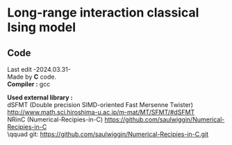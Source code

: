 # Long-range interaction classical Ising model
## Code
Last edit -2024.03.31-  
Made by **C** code.  
**Compiler :** gcc
  
**Used external library :**  
dSFMT (Double precision SIMD-oriented Fast Mersenne Twister) http://www.math.sci.hiroshima-u.ac.jp/m-mat/MT/SFMT/#dSFMT  
NRinC (Numerical-Recipies-in-C) https://github.com/saulwiggin/Numerical-Recipies-in-C  
\qquad git: https://github.com/saulwiggin/Numerical-Recipies-in-C.git
